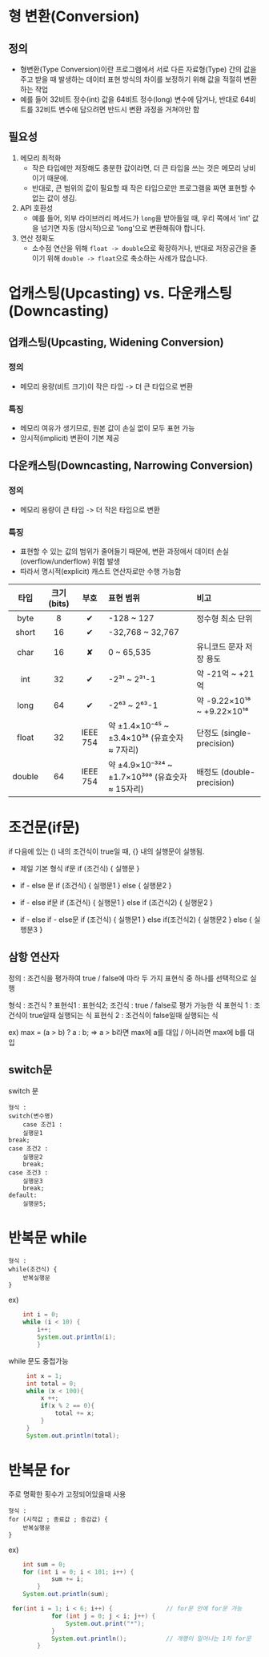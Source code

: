 # 형 변환(Conversion)

## 정의
- 형변환(Type Conversion)이란 프로그램에서 서로 다른 자료형(Type) 간의 값을 주고 받을 때
  발생하는 데이터 표현 방식의 차이를 보정하기 위해 값을 적절히 변환하는 작업
- 예를 들어 32비트 정수(int) 값을 64비트 정수(long) 변수에 담거나, 
  반대로 64비트를 32비트 변수에 담으려면 반드시 변환 과정을 거쳐야만 함

## 필요성
1. 메모리 최적화
    - 작은 타입에만 저장해도 충분한 값이라면, 더 큰 타입을 쓰는 것은 메모리 낭비이기 때문에.
    - 반대로, 큰 범위의 값이 필요할 때 작은 타입으로만 프로그램을 짜면 표현할 수 없는 값이 생김.
2. API 호환성
    - 예를 들어, 외부 라이브러리 메서드가 `long`을 받아들일 때, 우리 쪽에서 'int' 값을 넘기면 자동
      (암시적)으로 'long'으로 변환해줘야 합니다.
3. 연산 정확도
    - 소수점 연산을 위해 `float -> double`으로 확장하거나, 
      반대로 저장공간을 줄이기 위해 `double -> float`으로 축소하는 사례가 많습니다.

# 업캐스팅(Upcasting) vs. 다운캐스팅(Downcasting)

## 업캐스팅(Upcasting, Widening Conversion)

### 정의
- 메모리 용량(비트 크기)이 작은 타입 -> 더 큰 타입으로 변환

### 특징
- 메모리 여유가 생기므로, 원본 값이 손실 없이 모두 표현 가능
- 암시적(implicit) 변환이 기본 제공

## 다운캐스팅(Downcasting, Narrowing Conversion)

### 정의
- 메모리 용량이 큰 타입 -> 더 작은 타입으로 변환

### 특징
- 표현할 수 있는 값의 범위가 줄어들기 때문에, 변환 과정에서 데이터 손실(overflow/underflow) 위험 발생
- 따라서 명시적(explicit) 캐스트 연산자로만 수행 가능함

| 타입   | 크기 (bits) | 부호     | 표현 범위                                      | 비고                         |
|:------:|:-----------:|:--------:|:-----------------------------------------------|:-----------------------------|
| byte   | 8           | ✔︎       | -128 ~ 127                                     | 정수형 최소 단위             |
| short  | 16          | ✔︎       | -32,768 ~ 32,767                               |                              |
| char   | 16          | ✘        | 0 ~ 65,535                                     | 유니코드 문자 저장 용도      |
| int    | 32          | ✔︎       | -2³¹ ~ 2³¹-1                                   | 약 -21억 ~ +21억             |
| long   | 64          | ✔︎       | -2⁶³ ~ 2⁶³-1                                   | 약 -9.22×10¹⁸ ~ +9.22×10¹⁸   |
| float  | 32          | IEEE 754 | 약 ±1.4×10⁻⁴⁵ ~ ±3.4×10³⁸ (유효숫자 ≈ 7자리)     | 단정도 (single-precision)    |
| double | 64          | IEEE 754 | 약 ±4.9×10⁻³²⁴ ~ ±1.7×10³⁰⁸ (유효숫자 ≈ 15자리) | 배정도 (double-precision)    |

# 조건문(if문)
if 다음에 있는 () 내의 조건식이 true일 때, {} 내의 실행문이 실행됨.

- 제일 기본 형식 if문
    if (조건식) {
        실행문
    } 

- if - else 문 
    if (조건식) {
        실행문1
    } else {
        실행문2
    }

- if - else if문
    if (조건식) {
        실행문1
    } else if (조건식2) {
        실행문2
    }

- if - else if - else문
    if (조건식) {
        실행문1
    } else if(조건식2) {
        실행문2
    } else {
        실행문3
    }

## 삼항 연산자

정의 : 조건식을 평가하여 true / false에 따라 두 가지 표현식 중 하나를 선택적으로 실행

형식 :
조건식 ? 표현식1 : 표현식2; 
조건식 : true / false로 평가 가능한 식
표현식 1 : 조건식이 true일때 실행되는 식
표현식 2 : 조건식이 false일때 실행되는 식

ex) max = (a > b) ? a : b; 
=>        a > b라면 max에 a를 대입 / 아니라면 max에 b를 대입

## switch문
switch 문

    형식 :
    switch(변수명)
        case 조건1 :
        실행문1
    break;
    case 조건2 :
        실행문2
        break;
    case 조건3 :
        실행문3
        break;
    default:
        실행문5;

# 반복문 while

    형식 :
    while(조건식) {
        반복실행문
    }

ex)
```java
    int i = 0;
    while (i < 10) {
        i++;
        System.out.println(i);
        }
```
while 문도 중첩가능
```java
     int x = 1;
     int total = 0;
     while (x < 100){
         x ++;
         if(x % 2 == 0){
             total += x;
         }
     }
     System.out.println(total);
```

# 반복문 for
주로 명확한 횟수가 고정되어있을때 사용

    형식 :
    for (시작값 ; 종료값 ; 증감값) {
        반복실행문
    }   

ex) 
```java
    int sum = 0;
    for (int i = 0; i < 101; i++) {
            sum += i;
        }
    System.out.println(sum);
```

```java
 for(int i = 1; i < 6; i++) {               // for문 안에 for문 가능
            for (int j = 0; j < i; j++) {
                System.out.print("*");
            }
            System.out.println();           // 개행이 일어나는 1차 for문
        }
```




